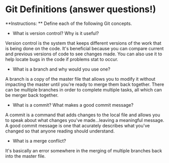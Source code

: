 # Git Definitions (answer questions!)

**Instructions: ** Define each of the following Git concepts.

* What is version control?  Why is it useful?

Version control is the system that keeps different versions of the work that is being done on the code.  It's beneficial because you can compare current and previous versions of code to see changes made. You can also use it to help locate bugs in the code if problems stat to occur. 

* What is a branch and why would you use one?

A branch is a copy of the master file that allows you to modify it without impacting the master until you're ready to merge them back together. There can be multiple branches in order to complete multiple tasks, all which can be merger back together.

* What is a commit? What makes a good commit message?

A commit is a command that adds changes to the local file and allows you to speak about what changes you've made...leaving a meaningful message.
A good commit message is one that acurately describes what you've changed so that anyone reading should understand. 

* What is a merge conflict?

It's basically an error somewhere in the merging of multiple branches back into the master file. 